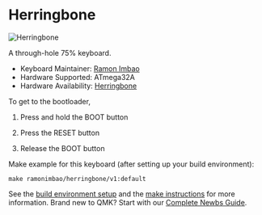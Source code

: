 # Herringbone

![Herringbone](https://i.imgur.com/SQyS0j8l.png)

A through-hole 75% keyboard.

* Keyboard Maintainer: [Ramon Imbao](https://github.com/ramonimbao)
* Hardware Supported: ATmega32A
* Hardware Availability: [Herringbone](https://github.com/ramonimbao/Herringbone)

To get to the bootloader,

1. Press and hold the BOOT button

2. Press the RESET button

3. Release the BOOT button

Make example for this keyboard (after setting up your build environment):

    make ramonimbao/herringbone/v1:default

See the [build environment setup](https://docs.qmk.fm/#/getting_started_build_tools) and the [make instructions](https://docs.qmk.fm/#/getting_started_make_guide) for more information. Brand new to QMK? Start with our [Complete Newbs Guide](https://docs.qmk.fm/#/newbs).
